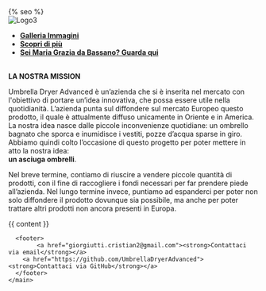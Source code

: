 <html lang="{{ site.lang | default: "it - ITA" }}">
  <head>
{% seo %}
	<meta name = "author" content = "Giorgiutti &quot;GiulioCesare02&quot; Cristian">
    <meta name="viewport" content="width=device-width, initial-scale=1">
    <meta name="theme-color" content="#157878">
    <meta name="apple-mobile-web-app-status-bar-style" content="black-translucent">
    <link rel="stylesheet" href="{{ '/assets/css/style.css?v=' | append: site.github.build_revision | relative_url }}">
  </head>
  <body>	
	<article>
		<img src="https://user-images.githubusercontent.com/62671277/77656689-86ff7700-6f74-11ea-9265-18794c936979.png" alt="Logo3">
		<ul>
			<li><a href="http://umbrelladryeradvanced.github.io/immagini"><strong>Galleria Immagini</strong></a></li>
			<li><a href="https://it.wikipedia.org/wiki/Strage_di_piazza_Fontana"><strong>Scopri di più</strong></a></li>
			<li><a href="https://www.youtube.com/watch?v=PSi09nxiyHA"><strong>Sei Maria Grazia da Bassano? Guarda qui</strong></a></li>
		</ul>
		<br/>
		<strong>LA NOSTRA MISSION</strong>
		<br/>
		<p>
			Umbrella Dryer Advanced è un’azienda che si è inserita nel mercato con l'obiettivo di portare un’idea innovativa, che possa essere         utile nella quotidianità. L’azienda punta sul diffondere sul mercato Europeo questo prodotto, il quale è attualmente diffuso               unicamente in Oriente e in America. La nostra idea nasce dalle piccole inconvenienze quotidiane: un ombrello bagnato che sporca e         inumidisce i vestiti, pozze d’acqua sparse in giro. Abbiamo quindi colto l’occasione di questo progetto per poter mettere in atto la       nostra idea: 
			<br/>
			<strong>un asciuga ombrelli</strong>.
			<br/>
		</p>
		<p>
		Nel breve termine, contiamo di riuscire a vendere piccole quantità di prodotti, con il fine di raccogliere i fondi necessari per far prendere piede all’azienda. Nel lungo termine invece, puntiamo ad espanderci per poter non solo diffondere il prodotto dovunque sia possibile, ma anche per poter trattare altri prodotti non ancora presenti in Europa.
		</p>
	</article>
    <main id="content" class="main-content" role="main">
      {{ content }}

      <footer>
        	<a href="giorgiutti.cristian2@gmail.com"><strong>Contattaci via email</strong></a>
		<a href="https://github.com/UmbrellaDryerAdvanced"><strong>Contattaci via GitHub</strong></a>
      </footer>
    </main>
  </body>
</html>

